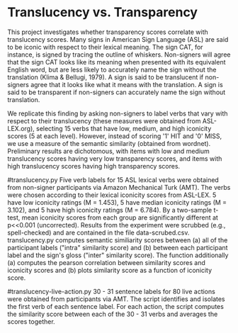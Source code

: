 # Translucency vs. Transparency
This project investigates whether transparency scores correlate with translucency scores. Many signs in American Sign Language (ASL) are said to be iconic with respect to their lexical meaning. The sign CAT, for instance, is signed by tracing the outline of whiskers. Non-signers will agree that the sign CAT looks like its meaning when presented with its equivalent English word, but are less likely to accurately name the sign without the translation (Klima & Bellugi, 1979). A sign is said to be translucent if non-signers agree that it looks like what it means with the translation. A sign is said to be transparent if non-signers can accurately name the sign without translation.

We replicate this finding by asking non-signers to label verbs that vary with respect to their translucency (these measures were obtained from ASL-LEX.org), selecting 15 verbs that have low, medium, and high iconicity scores (5 at each level). However, instead of scoring '1' HIT and '0' MISS, we use a measure of the semantic similarity (obtained from wordnet). Preliminary results are dichotomous, with items with low and medium translucency scores having very low transparency scores, and items with high translucency scores having high transparency scores. 

#translucency.py
Five verb labels for 15 ASL lexical verbs were obtained from non-signer participants via Amazon Mechanical Turk (AMT). The verbs were chosen according to their lexical iconicity scores from ASL-LEX. 5 have low iconicity ratings (M = 1.453), 5 have median iconicity ratings (M = 3.102), and 5 have high iconicity ratings (M = 6.784). By a two-sample t-test, mean iconicity scores from each group are significantly different at p<<0.001 (uncorrected). Results from the experiment were scrubbed (e.g., spell-checked) and are contained in the file data-scrubed.csv. translucency.py computes semantic similiarity scores between (a) all of the participant labels ("intra" similarity score) and (b) between each participant label and the sign's gloss ("inter" similarity score). The function additionally (a) computes the pearson correlation between similarity scores and iconicity scores and (b) plots similarity score as a function of iconicity score.

#translucency-live-action.py
30 - 31 sentence labels for 80 live actions were obtained from participants via AMT. The script identifies and isolates the first verb of each sentence label. For each action, the script computes the similarity score between each of the 30 - 31 verbs and averages the scores together. 
